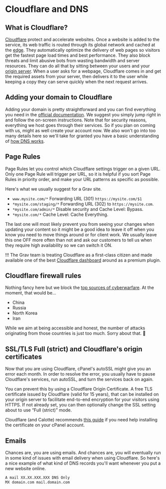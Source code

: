 # Cloudflare and DNS

## What is Cloudflare?

[Cloudflare](https://www.cloudflare.com/en-ca/) protect and accelerate websites. Once a website is added to the service, its web traffic is routed through its global network and cached at the [edge](https://en.wikipedia.org/wiki/Edge_computing). They automatically optimize the delivery of web pages so visitors get the fastest page load times and best performance. They also block threats and limit abusive bots from wasting bandwidth and server resources.
They can do all that by sitting between your users and your [origin server](https://www.cloudflare.com/en-ca/learning/cdn/glossary/origin-server/). When a user asks for a webpage, Cloudflare comes in and get the required assets from your server, then delivers it to the user while keeping a copy they can serve quickly when the next request arrives.

## Adding your domain to Cloudflare

Adding your domain is pretty straightforward and you can find everything you need in the [official documentation](https://support.cloudflare.com/hc/en-us/articles/201720164-Creating-a-Cloudflare-account-and-adding-a-website). We suggest you simply jump right in and follow the on-screen instructions. Note that for security reasons, everything we host goes through their services. So if you plan on coming with us, might as well create your account now.
We also won't go into too many details here so we'll take for granted you have a basic understanding of [how DNS works](https://aws.amazon.com/route53/what-is-dns/).

## Page Rules

Page Rules let you control which Cloudflare settings trigger on a given URL. Only one Page Rule will trigger per URL, so it is helpful if you sort Page Rules in priority order, and make your URL patterns as specific as possible.

Here's what we usually suggest for a Grav site.

* `www.mysite.com/*` Forwarding URL (301) `https://mysite.com/$1`
* `*mysite.com/staging/*` Forwarding URL (302)  to `https://mysite.com`.  
* `*mysite.com/admin/*` Disable security and Cache Level: Bypass.  
* `*mysite.com/*` Cache Level: Cache Everything.

The last one will most likely prevent you from seeing your changes when updating your content so it might be a good idea to leave it off when you know you need to move things around or for client work.
We usually leave this one OFF more often than not and ask our customers to tell us when they require high availability so we can switch it ON.

!!! The Grav team is treating Cloudflare as a first-class citizen and made available one of the best [Cloudflare dashboard](https://getgrav.org/premium/cloudflare) around as a premium plugin.

## Cloudflare firewall rules

Nothing fancy here but we block the [top sources of cyberwarfare](https://www.privacyaffairs.com/geopolitical-attacks/).
At the moment, that would be...

* China
* Russia
* North Korea
* Iran

While we aim at being accessible and honest,  the number of attacks originating from those countries is just too much. Sorry about that. 🤷

## SSL/TLS Full (strict) and Cloudflare's origin certificates

Now that you are using Cloudflare, cPanel's autoSSL might give you an error each month. In order to resolve the error, you usually have to pause Cloudflare's services, run autoSSL, and turn the services back on again.

You can prevent this by using a Cloudflare Origin Certificate. A free TLS certificate issued by Cloudflare (valid for 15 years), that can be installed on your origin server to facilitate end-to-end encryption for your visitors using HTTPS. If not already set, you can then optionally change the SSL setting about to use “Full (strict)” mode.

Cloudflare (and Calotte) recommends [this guide](https://www.digicert.com/kb/ssl-certificate-installation-apache-cpanel.htm) if you need help installing the certificate on your cPanel account.

## Emails

Chances are, you are using emails. And chances are, you will eventually run in some kind of issues with email delivery when using Cloudflare. So here's a nice example of what kind of DNS records you'll want whenever you put a new website online.

```bash
A mail XX.XX.XXX.XXX DNS Only
MX domain.com mail.domain.com
```
